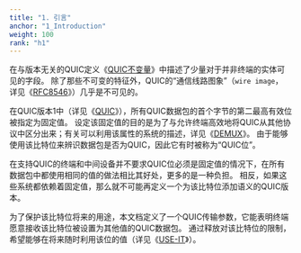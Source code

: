 ```yaml
---
title: "1. 引言"
anchor: "1_Introduction"
weight: 100
rank: "h1"
---
```


在与版本无关的QUIC定义《[QUIC不变量](../RFC8999_Chinese_Simplified)》中描述了少量对于并非终端的实体可见的字段。
除了那些不可变的特征外，QUIC的“通信线路图象”（`wire image`， 详见《[RFC8546](https://www.rfc-editor.org/info/rfc8546)》）几乎是不可见的。

在QUIC版本1中（详见《[QUIC](../RFC9000_Chinese_Simplified)》），所有QUIC数据包的首个字节的第二最高有效位被指定为固定值。
设定该固定值的目的是为了与允许终端高效地将QUIC从其他协议中区分出来；有关可以利用该属性的系统的描述，详见《[DEMUX](https://datatracker.ietf.org/doc/html/draft-ietf-avtcore-rfc7983bis-06)》。
由于能够使用该比特位来辨识数据包是否为QUIC，因此它有时被称为“QUIC位”。

在支持QUIC的终端和中间设备并不要求QUIC位必须是固定值的情况下，在所有数据包中都使用相同的值的做法相比其好处，更多的是一种负担。
相反，如果这些系统都依赖着固定值，那么就不可能再定义一个为该比特位添加语义的QUIC版本。

为了保护该比特位将来的用途，本文档定义了一个QUIC传输参数，它能表明终端愿意接收该比特位被设置为其他值的QUIC数据包。
通过释放对该比特位的限制，希望能够在将来随时利用该位的值（详见《[USE-IT](https://www.rfc-editor.org/info/rfc9170)》）。
